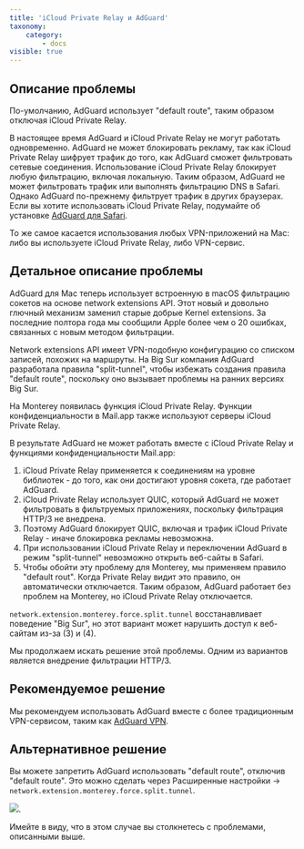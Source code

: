 ```yaml
---
title: 'iCloud Private Relay и AdGuard'
taxonomy:
    category:
        - docs
visible: true
---
```


## Описание проблемы

По-умолчанию, AdGuard использует "default route", таким образом отключая iCloud Private Relay.

В настоящее время AdGuard и iCloud Private Relay не могут работать одновременно. AdGuard не может блокировать рекламу, так как iCloud Private Relay шифрует трафик до того, как AdGuard сможет фильтровать сетевые соединения.  Использование iCloud Private Relay блокирует любую фильтрацию, включая локальную. Таким образом, AdGuard не может фильтровать трафик или выполнять фильтрацию DNS в Safari. Однако AdGuard по-прежнему фильтрует трафик в других браузерах. Если вы хотите использовать iCloud Private Relay, подумайте об установке [AdGuard для Safari](https://adguard.com/ru/adguard-safari/overview.html). 

То же самое касается использования любых VPN-приложений на Mac: либо вы используете iCloud Private Relay, либо VPN-сервис.

## Детальное описание проблемы

AdGuard для Mac теперь использует встроенную в macOS фильтрацию сокетов на основе network extensions API. Этот новый и довольно глючный механизм заменил старые добрые Kernel extensions. За последние полтора года мы сообщили Apple более чем о 20 ошибках, связанных с новым методом фильтрации.

Network extensions API имеет VPN-подобную конфигурацию со списком записей, похожих на маршруты.
На Big Sur компания AdGuard разработала правила "split-tunnel", чтобы избежать создания правила "default route", поскольку оно вызывает проблемы на ранних версиях Big Sur.

На Monterey появилась функция iCloud Private Relay. Функции конфиденциальности в Mail.app также используют серверы iCloud Private Relay.

В результате AdGuard не может работать вместе с iCloud Private Relay и функциями конфиденциальности Mail.app:
1. iCloud Private Relay применяется к соединениям на уровне библиотек - до того, как они достигают уровня сокета, где работает AdGuard.
2. iCloud Private Relay использует QUIC, который AdGuard не может фильтровать в фильтруемых приложениях, поскольку фильтрация HTTP/3 не внедрена.
3. Поэтому AdGuard блокирует QUIC, включая и трафик iCloud Private Relay - иначе блокировка рекламы невозможна.
4. При использовании iCloud Private Relay и переключении AdGuard в режим "split-tunnel" невозможно открыть веб-сайты в Safari. 
5. Чтобы обойти эту проблему для Monterey, мы применяем правило "default rout". Когда Private Relay видит это правило, он автоматически отключается.
Таким образом, AdGuard работает без проблем на Monterey, но iCloud Private Relay отключается.

``network.extension.monterey.force.split.tunnel`` восстанавливает поведение "Big Sur", но этот вариант может нарушить доступ к веб-сайтам из-за (3) и (4).

Мы продолжаем искать решение этой проблемы. Одним из вариантов является внедрение фильтрации HTTP/3.

## Рекомендуемое решение

Мы рекомендуем использовать AdGuard вместе с более традиционным VPN-сервисом, таким как [AdGuard VPN](https://adguard-vpn.com/).

## Альтернативное решение

Вы можете запретить AdGuard использовать "default route", отключив "default route".  Это можно сделать через Расширенные настройки -> ``network.extension.monterey.force.split.tunnel``. 

<img src="https://cdn.adguard.com/public/Adguard/kb/MAC/mac_adguard_advanced_settings_ru.png">. 

Имейте в виду, что в этом случае вы столкнетесь с проблемами, описанными выше.
